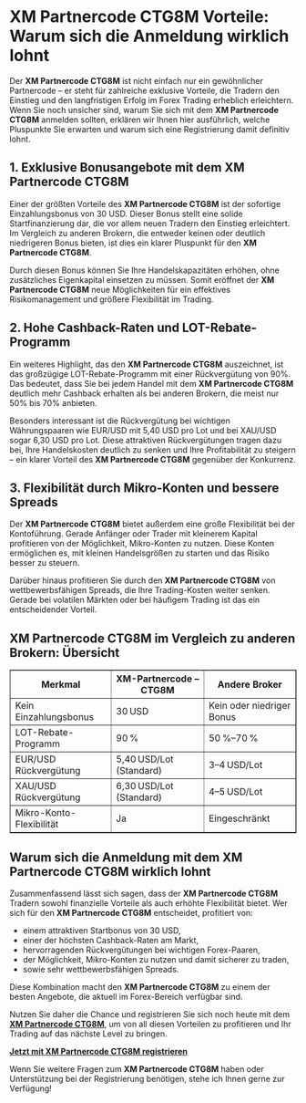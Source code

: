<h1>XM Partnercode CTG8M Vorteile: Warum sich die Anmeldung wirklich lohnt</h1>
<p>Der <strong>XM Partnercode CTG8M</strong> ist nicht einfach nur ein gewöhnlicher Partnercode – er steht für zahlreiche exklusive Vorteile, die Tradern den Einstieg und den langfristigen Erfolg im Forex Trading erheblich erleichtern. Wenn Sie noch unsicher sind, warum Sie sich mit dem <strong>XM Partnercode CTG8M</strong> anmelden sollten, erklären wir Ihnen hier ausführlich, welche Pluspunkte Sie erwarten und warum sich eine Registrierung damit definitiv lohnt.</p>
<h2>1. Exklusive Bonusangebote mit dem XM Partnercode CTG8M</h2>
<p>Einer der größten Vorteile des <strong>XM Partnercode CTG8M</strong> ist der sofortige Einzahlungsbonus von 30 USD. Dieser Bonus stellt eine solide Startfinanzierung dar, die vor allem neuen Tradern den Einstieg erleichtert. Im Vergleich zu anderen Brokern, die entweder keinen oder deutlich niedrigeren Bonus bieten, ist dies ein klarer Pluspunkt für den <strong>XM Partnercode CTG8M</strong>.</p>
<p>Durch diesen Bonus können Sie Ihre Handelskapazitäten erhöhen, ohne zusätzliches Eigenkapital einsetzen zu müssen. Somit eröffnet der <strong>XM Partnercode CTG8M</strong> neue Möglichkeiten für ein effektives Risikomanagement und größere Flexibilität im Trading.</p>
<h2>2. Hohe Cashback-Raten und LOT-Rebate-Programm</h2>
<p>Ein weiteres Highlight, das den <strong>XM Partnercode CTG8M</strong> auszeichnet, ist das großzügige LOT-Rebate-Programm mit einer Rückvergütung von 90%. Das bedeutet, dass Sie bei jedem Handel mit dem <strong>XM Partnercode CTG8M</strong> deutlich mehr Cashback erhalten als bei anderen Brokern, die meist nur 50% bis 70% anbieten.</p>
<p>Besonders interessant ist die Rückvergütung bei wichtigen Währungspaaren wie EUR/USD mit 5,40 USD pro Lot und bei XAU/USD sogar 6,30 USD pro Lot. Diese attraktiven Rückvergütungen tragen dazu bei, Ihre Handelskosten deutlich zu senken und Ihre Profitabilität zu steigern – ein klarer Vorteil des <strong>XM Partnercode CTG8M</strong> gegenüber der Konkurrenz.</p>
<h2>3. Flexibilität durch Mikro-Konten und bessere Spreads</h2>
<p>Der <strong>XM Partnercode CTG8M</strong> bietet außerdem eine große Flexibilität bei der Kontoführung. Gerade Anfänger oder Trader mit kleinerem Kapital profitieren von der Möglichkeit, Mikro-Konten zu nutzen. Diese Konten ermöglichen es, mit kleinen Handelsgrößen zu starten und das Risiko besser zu steuern.</p>
<p>Darüber hinaus profitieren Sie durch den <strong>XM Partnercode CTG8M</strong> von wettbewerbsfähigen Spreads, die Ihre Trading-Kosten weiter senken. Gerade bei volatilen Märkten oder bei häufigem Trading ist das ein entscheidender Vorteil.</p>
<h2>XM Partnercode CTG8M im Vergleich zu anderen Brokern: Übersicht</h2>
<table border="1" cellpadding="8" cellspacing="0">
<thead>
<tr>
<th>Merkmal</th>
<th>XM-Partnercode – CTG8M</th>
<th>Andere Broker</th>
</tr>
</thead>
<tbody>
<tr>
<td>Kein Einzahlungsbonus</td>
<td>30 USD</td>
<td>Kein oder niedriger Bonus</td>
</tr>
<tr>
<td>LOT-Rebate-Programm</td>
<td>90 %</td>
<td>50 %–70 %</td>
</tr>
<tr>
<td>EUR/USD Rückvergütung</td>
<td>5,40 USD/Lot (Standard)</td>
<td>3–4 USD/Lot</td>
</tr>
<tr>
<td>XAU/USD Rückvergütung</td>
<td>6,30 USD/Lot (Standard)</td>
<td>4–5 USD/Lot</td>
</tr>
<tr>
<td>Mikro-Konto-Flexibilität</td>
<td>Ja</td>
<td>Eingeschränkt</td>
</tr>
</tbody>
</table>
<h2>Warum sich die Anmeldung mit dem XM Partnercode CTG8M wirklich lohnt</h2>
<p>Zusammenfassend lässt sich sagen, dass der <strong>XM Partnercode CTG8M</strong> Tradern sowohl finanzielle Vorteile als auch erhöhte Flexibilität bietet. Wer sich für den <strong>XM Partnercode CTG8M</strong> entscheidet, profitiert von:</p>
<ul>
<li>einem attraktiven Startbonus von 30 USD,</li>
<li>einer der höchsten Cashback-Raten am Markt,</li>
<li>hervorragenden Rückvergütungen bei wichtigen Forex-Paaren,</li>
<li>der Möglichkeit, Mikro-Konten zu nutzen und damit sicherer zu traden,</li>
<li>sowie sehr wettbewerbsfähigen Spreads.</li>
</ul>
<p>Diese Kombination macht den <strong>XM Partnercode CTG8M</strong> zu einem der besten Angebote, die aktuell im Forex-Bereich verfügbar sind.</p>
<p>Nutzen Sie daher die Chance und registrieren Sie sich noch heute mit dem <a href="https://affs.click/DxX1G" target="_blank" rel="noopener noreferrer"><strong>XM Partnercode CTG8M</strong></a>, um von all diesen Vorteilen zu profitieren und Ihr Trading auf das nächste Level zu bringen.</p>
<p><a href="https://affs.click/DxX1G" target="_blank" rel="noopener noreferrer"><strong>Jetzt mit XM Partnercode CTG8M registrieren</strong></a></p>
<p>Wenn Sie weitere Fragen zum <strong>XM Partnercode CTG8M</strong> haben oder Unterstützung bei der Registrierung benötigen, stehe ich Ihnen gerne zur Verfügung!</p>
</body>
</html>
